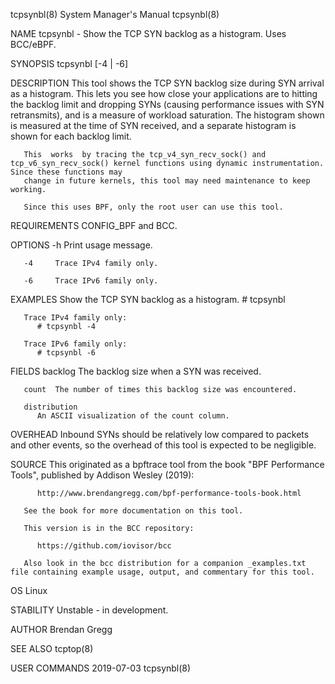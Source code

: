 tcpsynbl(8)							    System Manager's Manual							   tcpsynbl(8)

NAME
       tcpsynbl - Show the TCP SYN backlog as a histogram. Uses BCC/eBPF.

SYNOPSIS
       tcpsynbl [-4 | -6]

DESCRIPTION
       This  tool  shows the TCP SYN backlog size during SYN arrival as a histogram.  This lets you see how close your applications are to hitting the backlog
       limit and dropping SYNs (causing performance issues with SYN retransmits), and is a measure of workload saturation. The histogram shown is measured  at
       the time of SYN received, and a separate histogram is shown for each backlog limit.

       This  works  by tracing the tcp_v4_syn_recv_sock() and tcp_v6_syn_recv_sock() kernel functions using dynamic instrumentation. Since these functions may
       change in future kernels, this tool may need maintenance to keep working.

       Since this uses BPF, only the root user can use this tool.

REQUIREMENTS
       CONFIG_BPF and BCC.

OPTIONS
       -h     Print usage message.

       -4     Trace IPv4 family only.

       -6     Trace IPv6 family only.

EXAMPLES
       Show the TCP SYN backlog as a histogram.
	      # tcpsynbl

       Trace IPv4 family only:
	      # tcpsynbl -4

       Trace IPv6 family only:
	      # tcpsynbl -6

FIELDS
       backlog
	      The backlog size when a SYN was received.

       count  The number of times this backlog size was encountered.

       distribution
	      An ASCII visualization of the count column.

OVERHEAD
       Inbound SYNs should be relatively low compared to packets and other events, so the overhead of this tool is expected to be negligible.

SOURCE
       This originated as a bpftrace tool from the book "BPF Performance Tools", published by Addison Wesley (2019):

	      http://www.brendangregg.com/bpf-performance-tools-book.html

       See the book for more documentation on this tool.

       This version is in the BCC repository:

	      https://github.com/iovisor/bcc

       Also look in the bcc distribution for a companion _examples.txt file containing example usage, output, and commentary for this tool.

OS
       Linux

STABILITY
       Unstable - in development.

AUTHOR
       Brendan Gregg

SEE ALSO
       tcptop(8)

USER COMMANDS								  2019-07-03								   tcpsynbl(8)
